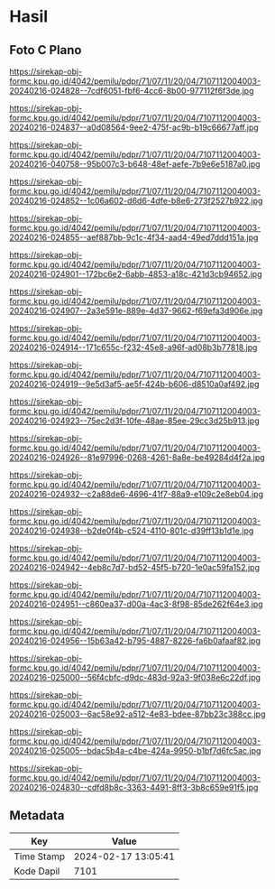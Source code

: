 # Hasil

## Foto C Plano

https://sirekap-obj-formc.kpu.go.id/4042/pemilu/pdpr/71/07/11/20/04/7107112004003-20240216-024828--7cdf6051-fbf6-4cc6-8b00-977112f6f3de.jpg

https://sirekap-obj-formc.kpu.go.id/4042/pemilu/pdpr/71/07/11/20/04/7107112004003-20240216-024837--a0d08564-9ee2-475f-ac9b-b19c66677aff.jpg

https://sirekap-obj-formc.kpu.go.id/4042/pemilu/pdpr/71/07/11/20/04/7107112004003-20240216-040758--95b007c3-b648-48ef-aefe-7b9e6e5187a0.jpg

https://sirekap-obj-formc.kpu.go.id/4042/pemilu/pdpr/71/07/11/20/04/7107112004003-20240216-024852--1c06a602-d6d6-4dfe-b8e6-273f2527b922.jpg

https://sirekap-obj-formc.kpu.go.id/4042/pemilu/pdpr/71/07/11/20/04/7107112004003-20240216-024855--aef887bb-9c1c-4f34-aad4-49ed7ddd151a.jpg

https://sirekap-obj-formc.kpu.go.id/4042/pemilu/pdpr/71/07/11/20/04/7107112004003-20240216-024901--172bc6e2-6abb-4853-a18c-421d3cb94652.jpg

https://sirekap-obj-formc.kpu.go.id/4042/pemilu/pdpr/71/07/11/20/04/7107112004003-20240216-024907--2a3e591e-889e-4d37-9662-f69efa3d906e.jpg

https://sirekap-obj-formc.kpu.go.id/4042/pemilu/pdpr/71/07/11/20/04/7107112004003-20240216-024914--171c655c-f232-45e8-a96f-ad08b3b77818.jpg

https://sirekap-obj-formc.kpu.go.id/4042/pemilu/pdpr/71/07/11/20/04/7107112004003-20240216-024919--9e5d3af5-ae5f-424b-b606-d8510a0af492.jpg

https://sirekap-obj-formc.kpu.go.id/4042/pemilu/pdpr/71/07/11/20/04/7107112004003-20240216-024923--75ec2d3f-10fe-48ae-85ee-29cc3d25b913.jpg

https://sirekap-obj-formc.kpu.go.id/4042/pemilu/pdpr/71/07/11/20/04/7107112004003-20240216-024926--81e97996-0268-4261-8a8e-be49284d4f2a.jpg

https://sirekap-obj-formc.kpu.go.id/4042/pemilu/pdpr/71/07/11/20/04/7107112004003-20240216-024932--c2a88de6-4696-41f7-88a9-e109c2e8eb04.jpg

https://sirekap-obj-formc.kpu.go.id/4042/pemilu/pdpr/71/07/11/20/04/7107112004003-20240216-024938--b2de0f4b-c524-4110-801c-d39ff13b1d1e.jpg

https://sirekap-obj-formc.kpu.go.id/4042/pemilu/pdpr/71/07/11/20/04/7107112004003-20240216-024942--4eb8c7d7-bd52-45f5-b720-1e0ac59fa152.jpg

https://sirekap-obj-formc.kpu.go.id/4042/pemilu/pdpr/71/07/11/20/04/7107112004003-20240216-024951--c860ea37-d00a-4ac3-8f98-85de262f64e3.jpg

https://sirekap-obj-formc.kpu.go.id/4042/pemilu/pdpr/71/07/11/20/04/7107112004003-20240216-024956--15b63a42-b795-4887-8226-fa6b0afaaf82.jpg

https://sirekap-obj-formc.kpu.go.id/4042/pemilu/pdpr/71/07/11/20/04/7107112004003-20240216-025000--56f4cbfc-d9dc-483d-92a3-9f038e6c22df.jpg

https://sirekap-obj-formc.kpu.go.id/4042/pemilu/pdpr/71/07/11/20/04/7107112004003-20240216-025003--6ac58e92-a512-4e83-bdee-87bb23c388cc.jpg

https://sirekap-obj-formc.kpu.go.id/4042/pemilu/pdpr/71/07/11/20/04/7107112004003-20240216-025005--bdac5b4a-c4be-424a-9950-b1bf7d6fc5ac.jpg

https://sirekap-obj-formc.kpu.go.id/4042/pemilu/pdpr/71/07/11/20/04/7107112004003-20240216-024830--cdfd8b8c-3363-4491-8ff3-3b8c659e91f5.jpg


## Metadata

| Key        | Value               |
| ---------- | ------------------- |
| Time Stamp | 2024-02-17 13:05:41 |
| Kode Dapil | 7101                |



